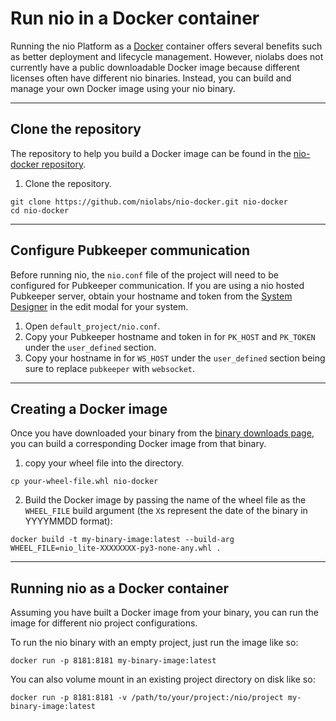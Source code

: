# Run nio in a <span class="allow-caps">Docker</span> container

Running the nio Platform as a [Docker](https://docker.com) container offers several benefits such as better deployment and lifecycle management. However, niolabs does not currently have a public downloadable Docker image because different licenses often have different nio binaries. Instead, you can build and manage your own Docker image using your nio binary.

---
## Clone the repository

The repository to help you build a Docker image can be found in the [nio-docker repository](https://github.com/niolabs/nio-docker).

1. Clone the repository.
```
git clone https://github.com/niolabs/nio-docker.git nio-docker
cd nio-docker
```

---
## Configure <span class="allow-caps">Pubkeeper</span> communication

Before running nio, the `nio.conf` file of the project will need to be configured for Pubkeeper communication. If you are using a nio hosted Pubkeeper server, obtain your hostname and token from the [System Designer](http://designer.n.io) in the edit modal for your system.

1. Open `default_project/nio.conf`.
2. Copy your Pubkeeper hostname and token in for `PK_HOST` and `PK_TOKEN` under the `user_defined` section.
3. Copy your hostname in for `WS_HOST` under the `user_defined` section being sure to replace `pubkeeper` with `websocket`.

---
## Creating a <span class="allow-caps">Docker</span> image

Once you have downloaded your binary from the [binary downloads page](https://app.n.io/binaries/download), you can build a corresponding Docker image from that binary.

1. copy your wheel file into the directory.
```
cp your-wheel-file.whl nio-docker
```

2. Build the Docker image by passing the name of the wheel file as the `WHEEL_FILE` build argument (the `X`s represent the date of the binary in YYYYMMDD format):
```
docker build -t my-binary-image:latest --build-arg WHEEL_FILE=nio_lite-XXXXXXXX-py3-none-any.whl .
```

---
## Running nio as a <span class="allow-caps">Docker</span> container

Assuming you have built a Docker image from your binary, you can run the image for different nio project configurations.

To run the nio binary with an empty project, just run the image like so:

```
docker run -p 8181:8181 my-binary-image:latest
```

You can also volume mount in an existing project directory on disk like so:

```
docker run -p 8181:8181 -v /path/to/your/project:/nio/project my-binary-image:latest
```
